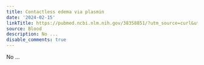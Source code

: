 ```yaml
---
title: Contactless edema via plasmin
date: '2024-02-15'
linkTitle: https://pubmed.ncbi.nlm.nih.gov/38358851/?utm_source=curl&utm_medium=rss&utm_campaign=journals&utm_content=7603509&fc=None&ff=20240216170621&v=2.18.0
source: Blood
description: No ...
disable_comments: true
---
```

No ...